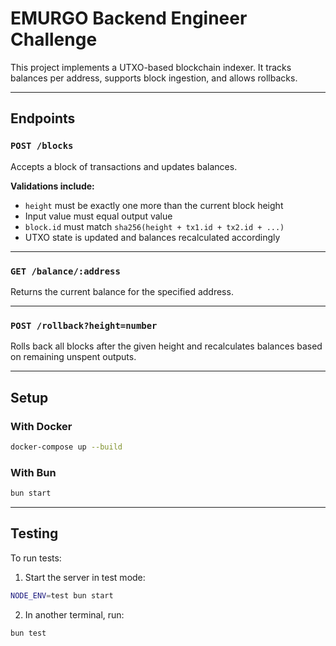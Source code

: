 # EMURGO Backend Engineer Challenge

This project implements a UTXO-based blockchain indexer. It tracks balances per address, supports block ingestion, and allows rollbacks.

---

## Endpoints

### `POST /blocks`
Accepts a block of transactions and updates balances.

**Validations include:**
- `height` must be exactly one more than the current block height
- Input value must equal output value
- `block.id` must match `sha256(height + tx1.id + tx2.id + ...)`
- UTXO state is updated and balances recalculated accordingly

---

### `GET /balance/:address`
Returns the current balance for the specified address.

---

### `POST /rollback?height=number`
Rolls back all blocks after the given height and recalculates balances based on remaining unspent outputs.

---

## Setup

### With Docker
```bash
docker-compose up --build
```

### With Bun
```bash
bun start
```

---

## Testing

To run tests:

1. Start the server in test mode:
```bash
NODE_ENV=test bun start
```

2. In another terminal, run:
```bash
bun test



